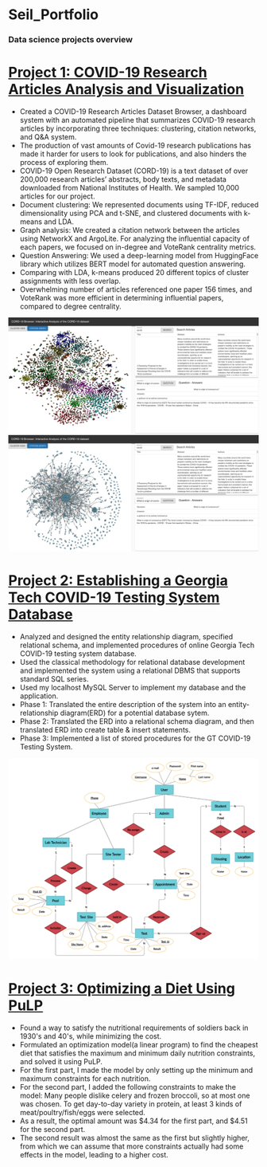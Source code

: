 # Seil_Portfolio
### Data science projects overview

# [Project 1: COVID-19 Research Articles Analysis and Visualization](https://github.com/Phinehas312/COVID19_Research_Articles_Analysis_and_Visualization/tree/main/CORD19)
* Created a COVID-19 Research Articles Dataset Browser, a dashboard system with an automated pipeline that summarizes COVID-19 research articles by incorporating three techniques: clustering, citation networks, and Q&A system.
* The production of vast amounts of Covid-19 research publications has made it harder for users to look for publications, and also hinders the process of exploring them.
* COVID-19 Open Research Dataset (CORD-19) is a text dataset of over 200,000 research articles’ abstracts, body texts, and metadata downloaded from National Institutes of Health. We sampled 10,000 articles for our project.
* Document clustering: We represented documents using TF-IDF, reduced dimensionality using PCA and t-SNE, and clustered documents with k-means and LDA.
* Graph analysis: We created a citation network between the articles using NetworkX and ArgoLite. For analyzing the influential capacity of each papers, we focused on in-degree and VoteRank centrality metrics.
* Question Answering: We used a deep-learning model from HuggingFace library which utilizes BERT model for automated question answering.
* Comparing with LDA, k-means produced 20 different topics of cluster assignments with less overlap.
* Overwhelming number of articles referenced one paper 156 times, and VoteRank was more efficient in determining influential papers, compared to degree centrality.

![](https://github.com/Phinehas312/Seil_Portfolio/blob/main/images/doc_clustering.png)
![](https://github.com/Phinehas312/Seil_Portfolio/blob/main/images/citation_graph.png)

# [Project 2: Establishing a Georgia Tech COVID-19 Testing System Database](https://github.com/Phinehas312/GT_COVID19_TestingSystemDB)
* Analyzed and designed the entity relationship diagram, specified relational schema, and implemented procedures of online Georgia Tech COVID-19 testing system database.
* Used the classical methodology for relational database development and implemented the system using a relational DBMS that supports standard SQL series.
* Used my localhost MySQL Server to implement my database and the application.
* Phase 1: Translated the entire description of the system into an entity-relationship diagram(ERD) for a potential database sytem.
* Phase 2: Translated the ERD into a relational schema diagram, and then translated ERD into create table & insert statements.
* Phase 3: Implemented a list of stored procedures for the GT COVID-19 Testing System.

![](https://github.com/Phinehas312/Seil_Portfolio/blob/main/images/Phase%201%20ERD.jpg)

# [Project 3: Optimizing a Diet Using PuLP](https://github.com/Phinehas312/Optimizing_diet)
* Found a way to satisfy the nutritional requirements of soldiers back in 1930's and 40's, while minimizing the cost.
* Formulated an optimization model(a linear program) to find the cheapest diet that satisfies the maximum and minimum daily nutrition constraints, and solved it using PuLP.
* For the first part, I made the model by only setting up the minimum and maximum constraints for each nutrition.
* For the second part, I added the following constraints to make the model: Many people dislike celery and frozen broccoli, so at most one was chosen. To get day-to-day variety in protein, at least 3 kinds of meat/poultry/fish/eggs were selected.
* As a result, the optimal amount was $4.34 for the first part, and $4.51 for the second part.
* The second result was almost the same as the first but slightly higher, from which we can assume that more constraints actually had some effects in the model, leading to a higher cost.
